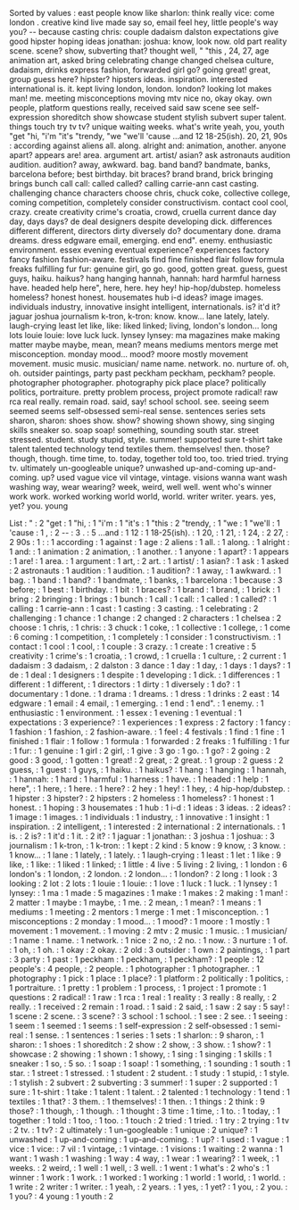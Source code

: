 Sorted by values :
east people know like sharlon: think really vice: come london . creative kind live made say so, email feel hey, little people's way you? -- because casting chris: couple dadaism dalston expectations give good hipster hoping ideas jonathan: joshua: know, look now. old part reality scene. scene? show, subverting that? thought well, " "this , 24, 27, age animation art, asked bring celebrating change changed chelsea culture, dadaism, drinks express fashion, forwarded girl go? going great! great, group guess here? hipster? hipsters ideas. inspiration. interested international is. it. kept living london, london. london? looking lot makes man! me. meeting misconceptions moving mtv nice no, okay okay. own people, platform questions really, received said saw scene see self-expression shoreditch show showcase student stylish subvert super talent. things touch try tv tv? unique waiting weeks. what's write yeah, you, youth "get "hi, "i'm "it's "trendy, "we "we'll 'cause ...and 12 18-25(ish). 20, 21, 90s : according against aliens all. along. alright and: animation, another. anyone apart? appears are! area. argument art. artist/ asian? ask astronauts audition audition. audition? away, awkward. bag. band band? bandmate, banks, barcelona before; best birthday. bit braces? brand brand, brick bringing brings bunch call call: called called? calling carrie-ann cast casting. challenging chance characters choose chris, chuck coke, collective college, coming competition, completely consider constructivism. contact cool cool, crazy. create creativity crime's croatia, crowd, cruella current dance day day, days days? de deal designers despite developing dick. differences different different, directors dirty diversely do? documentary done. drama dreams. dress edgware email, emerging. end end". enemy. enthusiastic environment. essex evening eventual experience? experiences factory fancy fashion fashion-aware. festivals find fine finished flair follow formula freaks fulfilling fur fur: genuine girl, go go. good, gotten great. guess, guest guys, haiku. haikus? hang hanging hannah, hannah: hard harmful harness have. headed help here", here, here. hey hey! hip-hop/dubstep. homeless homeless? honest honest. housemates hub i-d ideas? image images. individuals industry, innovative insight intelligent, internationals. is? it'd it? jaguar joshua journalism k-tron, k-tron: know. know... lane lately, lately. laugh-crying least let like, like: liked linked; living, london's london... long lots louie louie: love luck luck. lynsey lynsey: ma magazines make making matter maybe maybe, mean, mean? means mediums mentors merge met misconception. monday mood... mood? moore mostly movement movement. music music. musician/ name name. network. no. nurture of. oh, oh. outsider paintings, party past peckham peckham, peckham? people. photographer photographer. photography pick place place? politically politics, portraiture. pretty problem process, project promote radical! raw rca real really. remain road. said, say! school school. see. seeing seem seemed seems self-obsessed semi-real sense. sentences series sets sharon, sharon: shoes show. show? showing shown showy, sing singing skills sneaker so. soap soap! something, sounding south star. street stressed. student. study stupid, style. summer! supported sure t-shirt take talent talented technology tend textiles them. themselves! then. those? though, though. time time, to. today, together told too, too. tried tried. trying tv. ultimately un-googleable unique? unwashed up-and-coming up-and-coming. up? used vague vice vil vintage, vintage. visions wanna want wash washing way, wear wearing? week, weird, well well. went who's winner work work. worked working world world, world. writer writer. years. yes, yet? you. young 

List :
" : 2
"get : 1
"hi, : 1
"i'm : 1
"it's : 1
"this : 2
"trendy, : 1
"we : 1
"we'll : 1
'cause : 1
, : 2
-- : 3
. : 5
...and : 1
12 : 1
18-25(ish). : 1
20, : 1
21, : 1
24, : 2
27, : 2
90s : 1
: : 1
according : 1
against : 1
age : 2
aliens : 1
all. : 1
along. : 1
alright : 1
and: : 1
animation : 2
animation, : 1
another. : 1
anyone : 1
apart? : 1
appears : 1
are! : 1
area. : 1
argument : 1
art, : 2
art. : 1
artist/ : 1
asian? : 1
ask : 1
asked : 2
astronauts : 1
audition : 1
audition. : 1
audition? : 1
away, : 1
awkward. : 1
bag. : 1
band : 1
band? : 1
bandmate, : 1
banks, : 1
barcelona : 1
because : 3
before; : 1
best : 1
birthday. : 1
bit : 1
braces? : 1
brand : 1
brand, : 1
brick : 1
bring : 2
bringing : 1
brings : 1
bunch : 1
call : 1
call: : 1
called : 1
called? : 1
calling : 1
carrie-ann : 1
cast : 1
casting : 3
casting. : 1
celebrating : 2
challenging : 1
chance : 1
change : 2
changed : 2
characters : 1
chelsea : 2
choose : 1
chris, : 1
chris: : 3
chuck : 1
coke, : 1
collective : 1
college, : 1
come : 6
coming : 1
competition, : 1
completely : 1
consider : 1
constructivism. : 1
contact : 1
cool : 1
cool, : 1
couple : 3
crazy. : 1
create : 1
creative : 5
creativity : 1
crime's : 1
croatia, : 1
crowd, : 1
cruella : 1
culture, : 2
current : 1
dadaism : 3
dadaism, : 2
dalston : 3
dance : 1
day : 1
day, : 1
days : 1
days? : 1
de : 1
deal : 1
designers : 1
despite : 1
developing : 1
dick. : 1
differences : 1
different : 1
different, : 1
directors : 1
dirty : 1
diversely : 1
do? : 1
documentary : 1
done. : 1
drama : 1
dreams. : 1
dress : 1
drinks : 2
east : 14
edgware : 1
email : 4
email, : 1
emerging. : 1
end : 1
end". : 1
enemy. : 1
enthusiastic : 1
environment. : 1
essex : 1
evening : 1
eventual : 1
expectations : 3
experience? : 1
experiences : 1
express : 2
factory : 1
fancy : 1
fashion : 1
fashion, : 2
fashion-aware. : 1
feel : 4
festivals : 1
find : 1
fine : 1
finished : 1
flair : 1
follow : 1
formula : 1
forwarded : 2
freaks : 1
fulfilling : 1
fur : 1
fur: : 1
genuine : 1
girl : 2
girl, : 1
give : 3
go : 1
go. : 1
go? : 2
going : 2
good : 3
good, : 1
gotten : 1
great! : 2
great, : 2
great. : 1
group : 2
guess : 2
guess, : 1
guest : 1
guys, : 1
haiku. : 1
haikus? : 1
hang : 1
hanging : 1
hannah, : 1
hannah: : 1
hard : 1
harmful : 1
harness : 1
have. : 1
headed : 1
help : 1
here", : 1
here, : 1
here. : 1
here? : 2
hey : 1
hey! : 1
hey, : 4
hip-hop/dubstep. : 1
hipster : 3
hipster? : 2
hipsters : 2
homeless : 1
homeless? : 1
honest : 1
honest. : 1
hoping : 3
housemates : 1
hub : 1
i-d : 1
ideas : 3
ideas. : 2
ideas? : 1
image : 1
images. : 1
individuals : 1
industry, : 1
innovative : 1
insight : 1
inspiration. : 2
intelligent, : 1
interested : 2
international : 2
internationals. : 1
is. : 2
is? : 1
it'd : 1
it. : 2
it? : 1
jaguar : 1
jonathan: : 3
joshua : 1
joshua: : 3
journalism : 1
k-tron, : 1
k-tron: : 1
kept : 2
kind : 5
know : 9
know, : 3
know. : 1
know... : 1
lane : 1
lately, : 1
lately. : 1
laugh-crying : 1
least : 1
let : 1
like : 9
like, : 1
like: : 1
liked : 1
linked; : 1
little : 4
live : 5
living : 2
living, : 1
london : 6
london's : 1
london, : 2
london. : 2
london... : 1
london? : 2
long : 1
look : 3
looking : 2
lot : 2
lots : 1
louie : 1
louie: : 1
love : 1
luck : 1
luck. : 1
lynsey : 1
lynsey: : 1
ma : 1
made : 5
magazines : 1
make : 1
makes : 2
making : 1
man! : 2
matter : 1
maybe : 1
maybe, : 1
me. : 2
mean, : 1
mean? : 1
means : 1
mediums : 1
meeting : 2
mentors : 1
merge : 1
met : 1
misconception. : 1
misconceptions : 2
monday : 1
mood... : 1
mood? : 1
moore : 1
mostly : 1
movement : 1
movement. : 1
moving : 2
mtv : 2
music : 1
music. : 1
musician/ : 1
name : 1
name. : 1
network. : 1
nice : 2
no, : 2
no. : 1
now. : 3
nurture : 1
of. : 1
oh, : 1
oh. : 1
okay : 2
okay. : 2
old : 3
outsider : 1
own : 2
paintings, : 1
part : 3
party : 1
past : 1
peckham : 1
peckham, : 1
peckham? : 1
people : 12
people's : 4
people, : 2
people. : 1
photographer : 1
photographer. : 1
photography : 1
pick : 1
place : 1
place? : 1
platform : 2
politically : 1
politics, : 1
portraiture. : 1
pretty : 1
problem : 1
process, : 1
project : 1
promote : 1
questions : 2
radical! : 1
raw : 1
rca : 1
real : 1
reality : 3
really : 8
really, : 2
really. : 1
received : 2
remain : 1
road. : 1
said : 2
said, : 1
saw : 2
say : 5
say! : 1
scene : 2
scene. : 3
scene? : 3
school : 1
school. : 1
see : 2
see. : 1
seeing : 1
seem : 1
seemed : 1
seems : 1
self-expression : 2
self-obsessed : 1
semi-real : 1
sense. : 1
sentences : 1
series : 1
sets : 1
sharlon: : 9
sharon, : 1
sharon: : 1
shoes : 1
shoreditch : 2
show : 2
show, : 3
show. : 1
show? : 1
showcase : 2
showing : 1
shown : 1
showy, : 1
sing : 1
singing : 1
skills : 1
sneaker : 1
so, : 5
so. : 1
soap : 1
soap! : 1
something, : 1
sounding : 1
south : 1
star. : 1
street : 1
stressed. : 1
student : 2
student. : 1
study : 1
stupid, : 1
style. : 1
stylish : 2
subvert : 2
subverting : 3
summer! : 1
super : 2
supported : 1
sure : 1
t-shirt : 1
take : 1
talent : 1
talent. : 2
talented : 1
technology : 1
tend : 1
textiles : 1
that? : 3
them. : 1
themselves! : 1
then. : 1
things : 2
think : 9
those? : 1
though, : 1
though. : 1
thought : 3
time : 1
time, : 1
to. : 1
today, : 1
together : 1
told : 1
too, : 1
too. : 1
touch : 2
tried : 1
tried. : 1
try : 2
trying : 1
tv : 2
tv. : 1
tv? : 2
ultimately : 1
un-googleable : 1
unique : 2
unique? : 1
unwashed : 1
up-and-coming : 1
up-and-coming. : 1
up? : 1
used : 1
vague : 1
vice : 1
vice: : 7
vil : 1
vintage, : 1
vintage. : 1
visions : 1
waiting : 2
wanna : 1
want : 1
wash : 1
washing : 1
way : 4
way, : 1
wear : 1
wearing? : 1
week, : 1
weeks. : 2
weird, : 1
well : 1
well, : 3
well. : 1
went : 1
what's : 2
who's : 1
winner : 1
work : 1
work. : 1
worked : 1
working : 1
world : 1
world, : 1
world. : 1
write : 2
writer : 1
writer. : 1
yeah, : 2
years. : 1
yes, : 1
yet? : 1
you, : 2
you. : 1
you? : 4
young : 1
youth : 2
